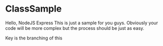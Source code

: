 # ClassSample

Hello, NodeJS Express
This is just a sample for you guys. Obviously your code will be more complex but the process should be just as easy.

Key is the branching of this
